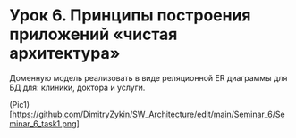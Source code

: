# Урок 6. Принципы построения приложений «чистая архитектура»
Доменную модель реализовать в виде реляционной ER диаграммы для БД для: клиники, доктора и услуги.

(Pic1)[https://github.com/DimitryZykin/SW_Architecture/edit/main/Seminar_6/Seminar_6_task1.png]
